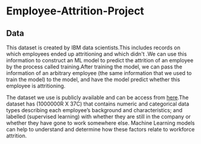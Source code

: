 # Employee-Attrition-Project
## Data
This dataset is created by IBM data scientists.This includes records on which employees ended up attritioning and which didn't .We can use this information to construct an ML model to predict the attrition of an employee by the process called training.After training the model, we can pass the information of an arbitrary employee (the same information that we used to train the model) to the model, and have the model predict whether this employee is attritioning.

The dataset we use is publicly available and can be access from [here](https://excelbianalytics.com/wp/downloads-21-sample-csv-files-data-sets-for-testing-till-5-million-records-hr-analytics-for-attrition/).The dataset has (1000000R X 37C) that contains numeric and categorical data types describing each employee’s background and characteristics; and labelled (supervised learning) with whether they are still in the company or whether they have gone to work somewhere else. Machine Learning models can help to understand and determine how these factors relate to workforce attrition. 
